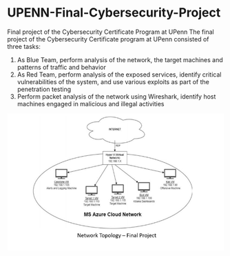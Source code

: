 # UPENN-Final-Cybersecurity-Project
Final project of the Cybersecurity Certificate Program at UPenn
The final project of the Cybersecurity Certificate program at UPenn consisted of three tasks:
1. As Blue Team, perform analysis of the network, the target machines and patterns of traffic and behavior
2. As Red Team, perform analysis of the exposed services, identify critical vulnerabilities of the system, and use various exploits as part of the penetration testing
3. Perform packet analysis of the network using Wireshark, identify host machines engaged in malicious and illegal activities


![image](https://github.com/ozk649/UPENN-Final-Cybersecurity-Project/blob/main/Final%20Project.jpg)
